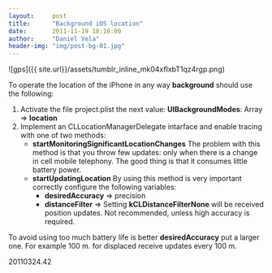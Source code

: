 ```yaml
---
layout:     post
title:      "Background iOS location"
date:       2011-11-19 18:10:00
author:     "Daniel Vela"
header-img: "img/post-bg-01.jpg"
---
```


![gps]({{ site.url}}/assets/tumblr_inline_mk04xflxbT1qz4rgp.png)

To operate the location of the iPhone in any way **background** should use the following:

1. Activate the file project.plist the next value: **UIBackgroundModes**: Array => **location**
2. Implement an CLLocationManagerDelegate intarface and enable tracing with one of two methods:
	* **startMonitoringSignificantLocationChanges**
The problem with this method is that you throw few updates: only when there is a change in cell mobile telephony. The good thing is that it consumes little battery power.
	* **startUpdatingLocation**
By using this method is very important correctly configure the following variables:
		* **desiredAccuracy** => precision
		* **distanceFilter** => Setting **kCLDistanceFilterNone** will be received position updates. Not recommended, unless high accuracy is required.


To avoid using too much battery life is better **desiredAccuracy** put a larger one. For example 100 m. for displaced receive updates every 100 m.

20110324.42

